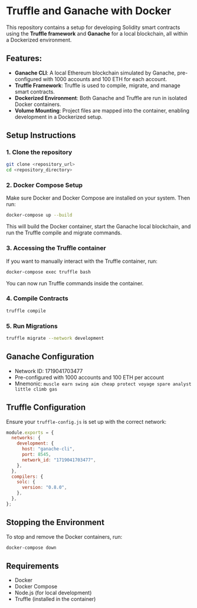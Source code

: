 
# Truffle and Ganache with Docker

This repository contains a setup for developing Solidity smart contracts using the **Truffle framework** and **Ganache** for a local blockchain, all within a Dockerized environment.

## Features:
- **Ganache CLI**: A local Ethereum blockchain simulated by Ganache, pre-configured with 1000 accounts and 100 ETH for each account.
- **Truffle Framework**: Truffle is used to compile, migrate, and manage smart contracts.
- **Dockerized Environment**: Both Ganache and Truffle are run in isolated Docker containers.
- **Volume Mounting**: Project files are mapped into the container, enabling development in a Dockerized setup.
  
## Setup Instructions

### 1. Clone the repository
```bash
git clone <repository_url>
cd <repository_directory>
```

### 2. Docker Compose Setup
Make sure Docker and Docker Compose are installed on your system. Then run:

```bash
docker-compose up --build
```

This will build the Docker container, start the Ganache local blockchain, and run the Truffle compile and migrate commands.

### 3. Accessing the Truffle container
If you want to manually interact with the Truffle container, run:

```bash
docker-compose exec truffle bash
```

You can now run Truffle commands inside the container.

### 4. Compile Contracts
```bash
truffle compile
```

### 5. Run Migrations
```bash
truffle migrate --network development
```

## Ganache Configuration

- Network ID: 1719041703477
- Pre-configured with 1000 accounts and 100 ETH per account
- Mnemonic: `muscle earn swing aim cheap protect voyage spare analyst little climb gas`

## Truffle Configuration

Ensure your `truffle-config.js` is set up with the correct network:

```javascript
module.exports = {
  networks: {
    development: {
      host: "ganache-cli",
      port: 8545,
      network_id: "1719041703477",
    },
  },
  compilers: {
    solc: {
      version: "0.8.0",
    },
  },
};
```

## Stopping the Environment
To stop and remove the Docker containers, run:

```bash
docker-compose down
```

## Requirements
- Docker
- Docker Compose
- Node.js (for local development)
- Truffle (installed in the container)
